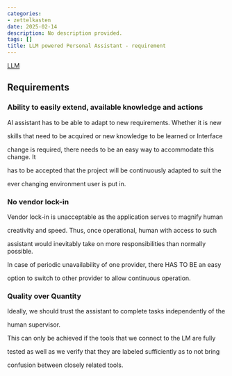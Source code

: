 ```yaml
---
categories:
- zettelkasten
date: 2025-02-14
description: No description provided.
tags: []
title: LLM powered Personal Assistant - requirement
---
```


[LLM](LLM.md)

## Requirements

### Ability to easily extend, available knowledge and actions

AI assistant has to be able to adapt to new requirements. Whether it is new

skills that need to be acquired or new knowledge to be learned or Interface

change is required, there needs to be an easy way to accommodate this change. It

has to be accepted that the project will be continuously adapted to suit the

ever changing environment user is put in.

### No vendor lock-in

Vendor lock-in is unacceptable as the application serves to magnify human

creativity and speed. Thus, once operational, human with access to such

assistant would inevitably take on more responsibilities than normally possible.

In case of periodic unavailability of one provider, there HAS TO BE an easy

option to switch to other provider to allow continuous operation.

### Quality over Quantity

Ideally, we should trust the assistant to complete tasks independently of the 

human supervisor.

This can only be achieved if the tools that we connect to the LM are fully

tested as well as we verify that they are labeled sufficiently as to not bring

confusion between closely related tools.
